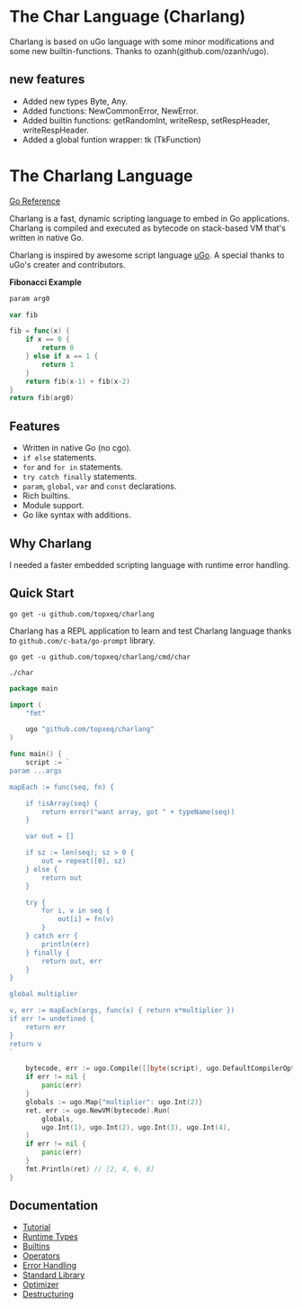 # The Char Language (Charlang)

Charlang is based on uGo language with some minor modifications and some new builtin-functions. Thanks to ozanh(github.com/ozanh/ugo).

## new features

- Added new types Byte, Any.
- Added functions: NewCommonError, NewError.
- Added builtin functions: getRandomInt, writeResp, setRespHeader, writeRespHeader.
- Added a global funtion wrapper: tk (TkFunction)

# The Charlang Language

[Go Reference](https://pkg.go.dev/github.com/topxeq/charlang)

Charlang is a fast, dynamic scripting language to embed in Go applications.
Charlang is compiled and executed as bytecode on stack-based VM that's written
in native Go.

Charlang is inspired by awesome script language [uGo](https://github.com/topxeq/charlang). A special thanks to uGo's creater and contributors.

**Fibonacci Example**

```go
param arg0

var fib

fib = func(x) {
    if x == 0 {
        return 0
    } else if x == 1 {
        return 1
    }
    return fib(x-1) + fib(x-2)
}
return fib(arg0)
```

## Features

* Written in native Go (no cgo).
* `if else` statements.
* `for` and `for in` statements.
* `try catch finally` statements.
* `param`, `global`, `var` and `const` declarations.
* Rich builtins.
* Module support.
* Go like syntax with additions.

## Why Charlang

I needed a faster embedded scripting language with runtime error handling.

## Quick Start

`go get -u github.com/topxeq/charlang`

Charlang has a REPL application to learn and test Charlang language thanks to
`github.com/c-bata/go-prompt` library.

`go get -u github.com/topxeq/charlang/cmd/char`

`./char`

```go
package main

import (
    "fmt"

    ugo "github.com/topxeq/charlang"
)

func main() {
    script := `
param ...args

mapEach := func(seq, fn) {

    if !isArray(seq) {
        return error("want array, got " + typeName(seq))
    }

    var out = []

    if sz := len(seq); sz > 0 {
        out = repeat([0], sz)
    } else {
        return out
    }

    try {
        for i, v in seq {
            out[i] = fn(v)
        }
    } catch err {
        println(err)
    } finally {
        return out, err
    }
}

global multiplier

v, err := mapEach(args, func(x) { return x*multiplier })
if err != undefined {
    return err
}
return v
`

    bytecode, err := ugo.Compile([]byte(script), ugo.DefaultCompilerOptions)
    if err != nil {
        panic(err)
    }
    globals := ugo.Map{"multiplier": ugo.Int(2)}
    ret, err := ugo.NewVM(bytecode).Run(
        globals,
        ugo.Int(1), ugo.Int(2), ugo.Int(3), ugo.Int(4),
    )
    if err != nil {
        panic(err)
    }
    fmt.Println(ret) // [2, 4, 6, 8]
}
```

## Documentation

* [Tutorial](https://github.com/topxeq/charlang/blob/main/docs/tutorial.md)
* [Runtime Types](https://github.com/topxeq/charlang/blob/main/docs/runtime-types.md)
* [Builtins](https://github.com/topxeq/charlang/blob/main/docs/builtins.md)
* [Operators](https://github.com/topxeq/charlang/blob/main/docs/operators.md)
* [Error Handling](https://github.com/topxeq/charlang/blob/main/docs/error-handling.md)
* [Standard Library](https://github.com/topxeq/charlang/blob/main/docs/stdlib.md)
* [Optimizer](https://github.com/topxeq/charlang/blob/main/docs/optimizer.md)
* [Destructuring](https://github.com/topxeq/charlang/blob/main/docs/destructuring.md)

